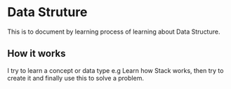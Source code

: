 # Data Struture

This is to document by learning process of learning about Data Structure.

## How it works

I try to learn a concept or data type e.g Learn how Stack works, then try to create it and finally use this to solve a problem.
